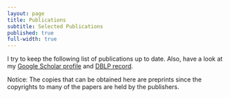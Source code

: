 ```yaml
---
layout: page
title: Publications
subtitle: Selected Publications
published: true
full-width: true
---
```


<link rel="stylesheet" href="https://fabiomercorio.github.io/css/bib-publication-list.css" type="text/css" />
<noscript>
      <!-- bibtex source hidden by default, show it if JS disabled -->
      <style>
      #bibtex { display: block;}
      </style>
</noscript>

I try to keep the following list of publications up to date. Also, have a look at my [Google Scholar profile](https://scholar.google.com/citations?user=BpjjTu0AAAAJ&hl=it&oi=ao) and [DBLP record](https://dblp.uni-trier.de/pers/hd/m/Mercorio:Fabio.html).

Notice: The copies that can be obtained here are preprints since the copyrights to many of the papers are held by the publishers.

<table id="pubTable" class="display">
</table>
<pre id="bibtex" style="display:none;">






@article{merlin,
title = {Model-contrastive explanations through symbolic reasoning},
journal = {Decision Support Systems},
pages = {114040},
year = {2023},
issn = {0167-9236},
doi = {https://doi.org/10.1016/j.dss.2023.114040},
url = {https://www.sciencedirect.com/science/article/pii/S016792362300115X},
author = {Lorenzo Malandri and Fabio Mercorio and Mario Mezzanzanica and Andrea Seveso},
keywords = {eXplainable AI, Contrastive explanation methods for XAI, Post-hoc explainability, XAI Interpretability}
}

@article{XAIsurvey,
author = {Erik Cambria and Lorenzo Malandri and Fabio Mercorio and Mario Mezzanzanica and Navid Nobani},
title = {A survey on XAI and natural language explanations},
journal = {Information Processing & Management},
volume = {60},
number = {1},
pages = {103111},
year = {2023},
issn = {0306-4573},
doi = {https://doi.org/10.1016/j.ipm.2022.103111},
url = {https://www.sciencedirect.com/science/article/pii/S0306457322002126},
}

@inproceedings{DBLP:conf/bias/AlimondaCCMM23,
  author       = {Nicola Alimonda and
                  Alessandro Castelnovo and
                  Riccardo Crupi and
                  Fabio Mercorio and
                  Mario Mezzanzanica},
  editor       = {Ludovico Boratto and
                  Stefano Faralli and
                  Mirko Marras and
                  Giovanni Stilo},
  title        = {Preserving Utility in Fair Top-k Ranking with Intersectional Bias},
  booktitle    = {Advances in Bias and Fairness in Information Retrieval - 4th International
                  Workshop, {BIAS} 2023, Dublin, Ireland, April 2, 2023, Revised Selected
                  Papers},
  series       = {Communications in Computer and Information Science},
  volume       = {1840},
  pages        = {59--73},
  publisher    = {Springer},
  year         = {2023},
  url          = {https://doi.org/10.1007/978-3-031-37249-0\_5},
  doi          = {10.1007/978-3-031-37249-0\_5},
  timestamp    = {Tue, 18 Jul 2023 17:49:11 +0200},
  biburl       = {https://dblp.org/rec/conf/bias/AlimondaCCMM23.bib},
  bibsource    = {dblp computer science bibliography, https://dblp.org}
}
@ARTICLE{Guo202211,
author = {Guo, Yuchen and Langer, Christina and Mercorio, Fabio and Trentini, Francesco},
title = {Skills Mismatch, Automation, and Training: Evidence from 17 European Countries Using Survey Data and Online Job Ads},
year = {2022},
journal = {CESifo Forum},
volume = {23},
number = {5},
pages = {11 – 15},
url = {https://www.scopus.com/inward/record.uri?eid=2-s2.0-85141179931&partnerID=40&md5=35bc2b2cd2e622ad47533b7fa0adc699,
type = {Article}
}


@Inbook{Mezzanzanica2020,
author="Mezzanzanica, Mario
and Mercorio, Fabio",
editor="Zomaya, Albert
and Taheri, Javid
and Sakr, Sherif",
title="Big Data as Fuel of Skill Intelligence",
bookTitle="Encyclopedia of Big Data Technologies",
year="2020",
publisher="Springer International Publishing",
address="Cham",
pages="1--14",
isbn="978-3-319-63962-8",
doi="10.1007/978-3-319-63962-8_276-2",
url="https://doi.org/10.1007/978-3-319-63962-8_276-2"
}


@inproceedings{ijcai2022-858,
title     = {The Good, the Bad, and the Explainer: A Tool for Contrastive Explanations of Text Classifiers},
author    = {Malandri, Lorenzo and Mercorio, Fabio and Mezzanzanica, Mario and Nobani, Navid and Seveso, Andrea},
booktitle = {Proceedings of the Thirty-First International Joint Conference on
Artificial Intelligence, {IJCAI-22}},
publisher = {International Joint Conferences on Artificial Intelligence Organization},
editor    = {Lud De Raedt},
pages     = {5936--5939},
year      = {2022},
month     = {7},
note      = {Demo Track}
doi       = {10.24963/ijcai.2022/858},
url       = {https://doi.org/10.24963/ijcai.2022/858},
}


@article{convxai,
title={ConvXAI: a System for Multimodal Interaction with Any Black-box Explainer},
author={Malandri, Lorenzo and Mercorio, Fabio and Mezzanzanica, Mario and Nobani, Navid},
journal={Cognitive Computation},
pages={1--32},
year={2022},
publisher={Springer}
}
@article{FFtree2022,
title = {FFTree: A flexible tree to handle multiple fairness criteria},
journal = {Information Processing & Management},
volume = {59},
number = {6},
pages = {103099},
year = {2022},
issn = {0306-4573},
doi = {https://doi.org/10.1016/j.ipm.2022.103099},
url = {https://www.sciencedirect.com/science/article/pii/S030645732200200X},
author = {Alessandro Castelnovo and Andrea Cosentini and Lorenzo Malandri and Fabio Mercorio and Mario Mezzanzanica},
keywords = {Machine learning, Explainable AI, Fairness, Discrimination-aware decision tree}
}


@inproceedings{NAACL-22,
title = {Contrastive Explanations of Text Classifiers as a Service},
author = {Lorenzo Malandri and Fabio Mercorio and Mario Mezzanzanica and Andrea Seveso},
booktitle = {Proceedings of the 2022 Conference of the North American Chapter of the Association for Computational Linguistics: Human Language Technologies: System Demonstrations},
year = {2022},
publisher = {Association for Computational Linguistics},
url = {https://aclanthology.org/2022.naacl-demo.6},
pages = {46--53}
}


@article{DBLP:journals/cii/GiabelliMMM22,
author    = {Anna Giabelli and
Lorenzo Malandri and
Fabio Mercorio and
Mario Mezzanzanica},
title     = { {WETA:} Automatic taxonomy alignment via word embeddings},
journal   = {Comput. Ind.},
volume    = {138},
pages     = {103626},
year      = {2022},
url       = {https://doi.org/10.1016/j.compind.2022.103626},
doi       = {10.1016/j.compind.2022.103626},
timestamp = {Mon, 04 Jul 2022 17:06:09 +0200},
biburl    = {https://dblp.org/rec/journals/cii/GiabelliMMM22.bib},
bibsource = {dblp computer science bibliography, https://dblp.org}
}


@article{CogComp,
author = {Anna Giabelli and Lorenzo Malandri and Fabio Mercorio and Mario Mezzanzanica and Navid Nobani},
title = {Embeddings Evaluation using a Novel Measure of Semantic Similarity},
journal = {Cognitive Computation},
url = {https://link.springer.com/article/10.1007/s12559-021-09987-7},
year = {2022}
}


@article{GOZZI2022108053,
title = {XAI for myo-controlled prosthesis: Explaining EMG data for hand gesture classification},
journal = {Knowledge-Based Systems},
pages = {108053},
year = {2022},
issn = {0950-7051},
doi = {https://doi.org/10.1016/j.knosys.2021.108053},
url = {https://www.sciencedirect.com/science/article/pii/S0950705121011394},
author = {Noemi Gozzi and Lorenzo Malandri and Fabio Mercorio and Alessandra Pedrocchi},
keywords = {EMG signal decoding, eXplainable AI, Myo-controlled prosthesis}
}


@article{ContrXT2022,
title = {ContrXT: Generating contrastive explanations from any text classifier},
journal = {Information Fusion},
volume = {81},
pages = {103-115},
year = {2022},
issn = {1566-2535},
doi = {https://doi.org/10.1016/j.inffus.2021.11.016},
url = {https://www.sciencedirect.com/science/article/pii/S1566253521002426},
author = {Lorenzo Malandri and Fabio Mercorio and Mario Mezzanzanica and Navid Nobani and Andrea Seveso},
keywords = {Post-hoc explainability, Contrastive explanation methods for XAI, XAI interpretability of text classifiers}
}


@InProceedings{10.1007/978-3-030-86523-8_37,
author="Malandri, Lorenzo
and Mercorio, Fabio
and Mezzanzanica, Mario
and Nobani, Navid",
editor="Oliver, Nuria
and P{'e}rez-Cruz, Fernando
and Kramer, Stefan
and Read, Jesse
and Lozano, Jose A.",
title="TaxoRef: Embeddings Evaluation for AI-driven Taxonomy Refinement",
booktitle="Machine Learning and Knowledge Discovery in Databases. Research Track",
year="2021",
publisher="Springer International Publishing",
address="Cham",
pages="612--627",
abstract="Taxonomies provide a structured representation of semantic relations between lexical terms. In the case of standard official taxonomies, the refinement task consists of maintaining them updated over time, while preserving their original structure. To date, most of the approaches for automated taxonomy refinement rely on word vector models. However, none of them considers to what extent those models encode the taxonomic similarity between words. Motivated by this, we propose and implement TaxoRef, a methodology that (i) synthesises the semantic similarity between taxonomic elements through a new metric, namely HSS, (ii) evaluates to what extent the embeddings generated from a text corpus preserve those similarity relations and (iii) uses the best embedding resulted from this evaluation to perform taxonomy refinement. TaxoRef is a part of the research activity of a 4-year EU project that collects and classifies millions of Online Job Ads for the 27+1 EU countries. It has been tested over 2M ICT job ads classified over ESCO, the European standard occupation and skill taxonomy.",
isbn="978-3-030-86523-8"
}


@InProceedings{10.1007/978-3-030-93736-2_46,
author="Alessandro Castelnovo and Lorenzo Malandri and Fabio Mercorio Mario and Mezzanzanica, Mario and Andrea Cosentini",
title="Towards Fairness Through Time",
booktitle="Machine Learning and Principles and Practice of Knowledge Discovery in Databases",
year="2021",
publisher="Springer International Publishing",
address="Cham",
isbn="978-3-030-93736-2"
}


@InProceedings{AAAI-XAI,
author = {Lorenzo Malandri and Fabio Mercorio and Mario Mezzanzanica and Andrea Seveso},
title="A Symbolic Approach to Generating Contrastive Explanations for Black Box Classifiers",
booktitle="The Explainable Agency in Artificial Intelligence Workshop (AAAI-XAI)",
year="2021"
}
@article{ASOC,
author = {Anna Giabelli and Lorenzo Malandri and Fabio Mercorio and Mario Mezzanzanica and Andrea Seveso},
title = {Skills2Job: A Recommender System that Encodes Job Offer Embeddings on Graph Databases},
year = {2021},
publisher = {Springer},
issn = {1568-4946},
journal = {Applied Soft Computing},
doi = {https://doi.org/10.1016/j.asoc.2020.107049},
url = {https://doi.org/10.1016/j.asoc.2020.107049}
}


@inproceedings{DBLP:conf/ijcai/GiabelliMMMS21,
author    = {Anna Giabelli and
Lorenzo Malandri and
Fabio Mercorio and
Mario Mezzanzanica and
Andrea Seveso},
editor    = {Zhi{-}Hua Zhou},
title     = {Skills2Graph: Processing million Job Ads to face the Job Skill Mismatch
Problem},
booktitle = {Proceedings of the Thirtieth International Joint Conference on Artificial
Intelligence, {IJCAI} 2021, Virtual Event / Montreal, Canada, 19-27
August 2021},
pages     = {4984--4987},
publisher = {ijcai.org},
year      = {2021},
url       = {https://doi.org/10.24963/ijcai.2021/708},
doi       = {10.24963/ijcai.2021/708},
timestamp = {Wed, 25 Aug 2021 17:11:16 +0200},
biburl    = {https://dblp.org/rec/conf/ijcai/GiabelliMMMS21.bib},
bibsource = {dblp computer science bibliography, https://dblp.org}
}


@inproceedings{DBLP:conf/aaai/GiabelliMMMS21,
author    = {Anna Giabelli and
Lorenzo Malandri and
Fabio Mercorio and
Mario Mezzanzanica and
Andrea Seveso},
title     = { {NEO}: {A} System for Identifying New Emerging Occupation from Job
Ads},
booktitle = {Thirty-Fifth {AAAI} Conference on Artificial Intelligence, {AAAI}
2021, Thirty-Third Conference on Innovative Applications of Artificial
Intelligence, {IAAI} 2021, The Eleventh Symposium on Educational Advances
in Artificial Intelligence, {EAAI} 2021, Virtual Event, February 2-9,
2021},
pages     = {16035--16037},
publisher = {AAAI Press},
year      = {2021},
url       = {https://ojs.aaai.org/index.php/AAAI/article/view/18004},
timestamp = {Mon, 07 Jun 2021 11:46:04 +0200},
biburl    = {https://dblp.org/rec/conf/aaai/GiabelliMMMS21.bib},
bibsource = {dblp computer science bibliography, https://dblp.org}
}


@InProceedings{ISWC2020,
author="Anna Giabelli and  Lorenzo Malandri and Fabio Mercorio and Mario Mezzanzanica and Andrea Seveso",
title="NEO: A Tool for Taxonomy Enrichment with New Emerging Occupations",
booktitle="The 19th International Conference of Semantic Web -- ISWC 2020",
year="2020",
publisher="Springer International Publishing",
pages="568--584",
doi = "https://doi.org/10.1007/978-3-030-62466-8_35",
url = "https://doi.org/10.1007/978-3-030-62466-8_35",
isbn="978-3-030-62466-8"
}


@inproceedings{DBLP:conf/cdmake/MercorioMS20,
author    = {Fabio Mercorio and
Mario Mezzanzanica and
Andrea Seveso},
editor    = {Andreas Holzinger and
Peter Kieseberg and
A Min Tjoa and
Edgar R. Weippl},
title     = {eXDiL: {A} Tool for Classifying and eXplaining Hospital Discharge
Letters},
booktitle = {Machine Learning and Knowledge Extraction - 4th {IFIP} {TC} 5, {TC}
12, {WG} 8.4, {WG} 8.9, {WG} 12.9 International Cross-Domain Conference,
{CD-MAKE} 2020, Dublin, Ireland, August 25-28, 2020, Proceedings},
series    = {Lecture Notes in Computer Science},
volume    = {12279},
pages     = {159--172},
publisher = {Springer},
year      = {2020},
url       = {https://doi.org/10.1007/978-3-030-57321-8\_9},
doi       = {10.1007/978-3-030-57321-8_9},
timestamp = {Wed, 26 Aug 2020 11:05:42 +0200},
biburl    = {https://dblp.org/rec/conf/cdmake/MercorioMS20.bib},
bibsource = {dblp computer science bibliography, https://dblp.org}
}


@inproceedings{SENTIRE2020,
author={Lorenzo Malandri and Fabio Mercorio and  Mario Mezzanzanica and Navid Nobani},
title={MEET: A Method for Embeddings Evaluation for Taxonomic Data },
booktitle={SENTIRE-Sentiment Elicitation from Natural Text for Information Retrieval and Extraction, ICDM workshop (to appear)},
year={2020}
}


@article{MALANDRI2021103341,
title = "MEET-LM: A method for embeddings evaluation for taxonomic data in the labour market",
journal = "Computers in Industry",
volume = "124",
pages = "103341",
year = "2021",
issn = "0166-3615",
doi = "https://doi.org/10.1016/j.compind.2020.103341",
url = "http://www.sciencedirect.com/science/article/pii/S0166361520305753",
author = "Lorenzo Malandri and Fabio Mercorio and Mario Mezzanzanica and Navid Nobani",
keywords = "Embeddings evaluation, Taxonomies, Semantic hierarchies, Labour market, ICT"
}


@Article{Giabelli2020,
author={Anna Giabelli and Lorenzo Malandri and Fabio Mercorio and  Mario Mezzanzanica},
title={GraphLMI: A data driven system for exploring labor market information through graph databases},
journal={Multimedia Tools and Applications},
year={2020},
month={Jun},
day={29},
abstract={Labor Market Intelligence (LMI) is an emerging field of study that has been gaining interest as it allows employing Artificial Intelligence (AI) algorithms on labor market information. The goal of LMI is to support decision and policy making activities (e.g., real-time monitoring of Online Job Vacancies (OJV) across countries, forecast skill requested within vacancies, compare similar labor markets across borders, etc.). The European project in which this work is framed can be placed in this field, as it aims at collecting and classifying millions of OJVs from 28 EU Countries, handling 32 languages, and also extracting the requested skills. The result is a huge amount of information useful for understanding labor market dynamics and trends. The goal of this work is to realize a system - namely GraphLMI - that organizes such Labor Market information as a graph, enabling the representation of occupation/skill relevance and similarity over the European Labor Market; another goal is to enrich the European standard taxonomy of occupations and skills (ESCO) to better fit the labor market expectations. We formalize and design the GraphLMI data model, then we implement it as a graph-database, generated by processing 5.3+ million OJVs composed by free text and collected between 2018 and 2019 for France, Germany, and the United Kingdom. Finally, we show how the resulting knowledge can be queried through a declarative query language to understand, compare and evaluate country-based labor market dynamics for supporting policy and decision making activities at European level.},
issn={1573-7721},
doi={10.1007/s11042-020-09115-x},
url={https://doi.org/10.1007/s11042-020-09115-x}
}


@article{COLOMBO201927,
title = "AI meets labor market: Exploring the link between automation and skills",
journal = "Information Economics and Policy",
volume = "47",
pages = "27 - 37",
year = "2019",
note = "The Economics of Artificial Intelligence and Machine Learning",
issn = "0167-6245",
doi = "https://doi.org/10.1016/j.infoecopol.2019.05.003",
url = "http://www.sciencedirect.com/science/article/pii/S0167624518301318",
author = "Emilio Colombo and Fabio Mercorio and Mario Mezzanzanica",
keywords = "Machinelearning, Web vacancies, Skill analysis, Automation",
abstract = "This paper develops a set of innovative tools for labor market intelligence by applying machine learning techniques to web vacancies on the Italian labor market. Our approach allows to calculate, for each occupation, the different types of skills required by the market alongside a set of relevant variables such as region, sector, education and level of experience. We construct a taxonomy for skills and map it into the recently developed ESCO classification system. We subsequently develop measures of the relevance of soft and hard skills and we analyze their detailed composition. We apply the dataset constructed to the debate on computerization of work. We show that soft and digital skills are related to the probability of automation of a given occupation and we shed some light on the complementarity/substitutability of hard and soft skills."
}


@article{8903467,
author={Fabio Mercorio and Mario Mezzanzanica and Vincenzo and Moscato Giancarlo Sperlì and Antonio Picariello},
journal={IEEE Transactions on Emerging Topics in Computing},
title={DICO: A Graph-DB Framework for Community Detection on Big Scholarly Data},
year={2019},
volume={},
number={},
pages={1-1},
keywords={Semantics;Metadata;Detection algorithms;Social networking (online);Data mining;Data analysis;Big Scholarly Data;Knowledge graphs;Semantic network mining;Community Mining},
doi={10.1109/TETC.2019.2952765},
ISSN={2376-4562},
month={}
}


@inproceedings{DBLP:conf/pkdd/MercorioMMPS19,
author    = {Fabio Mercorio and
Mario Mezzanzanica and
Vincenzo Moscato and
Antonio Picariello and
Giancarlo Sperli'},
title     = {A Tool for Researchers: Querying Big Scholarly Data Through Graph
Databases},
booktitle = {Machine Learning and Knowledge Discovery in Databases - European Conference,
{ECML} {PKDD} 2019},
year      = {2019},
crossref  = {DBLP:conf/pkdd/2019-3},
url       = {https://doi.org/10.1007/978-3-030-46133-1\_46},
doi       = {10.1007/978-3-030-46133-1_46},
timestamp = {Mon, 04 May 2020 14:19:13 +0200},
biburl    = {https://dblp.org/rec/conf/pkdd/MercorioMMPS19.bib},
bibsource = {dblp computer science bibliography, https://dblp.org}
}


@INPROCEEDINGS{SAC2019,
author = {Cesarini, Mirko and Mercorio, Fabio and Mezzanzanica, Mario and Moscato, Vincenzo and Picariello, Antonio},
title = {A Tool for Exploring Networks of Computer Scientists as a Graph},
booktitle = {ACM-SAC 2019 - The 34th ACM/SIGAPP Symposium On Applied Computing},
doi       = {10.1145/3297280.3297501},
isbn      = {978-1-4503-5933-7},
pages     = {2240--2242},
year = {2019}
}
@INPROCEEDINGS{HICSS19,

title={Towards Labour Market Intelligence through Topic Modelling},

author={Francesco Colace and Massimo De Santo and Marco Lombardi and Fabio Mercorio and Mario Mezzanzanica and Francesco Pascale},

booktitle={Proceedings of the 52nd Hawaii International Conference on System Sciences (HICSS)},

url = {http://hdl.handle.net/10125/59962},
pdf = {https://scholarspace.manoa.hawaii.edu/bitstream/10125/59962/0522.pdf},
pages = {5256--5265},
isbn = {978-0-9981331-2-6},
year = {2019}

}


@Article{Boselli2018,
author="Boselli, Roberto and Cesarini, Mirko and Marrara, Stefania and Mercorio, Fabio and Mezzanzanica, Mario and Pasi, Gabriella and Viviani, Marco",
title="WoLMIS: a labor market intelligence system for classifying web job vacancies",
journal="Journal of Intelligent Information Systems",
year="2018",
month="Dec",
day="01",
volume="51",
number="3",
pages="477--502",
abstract="In the last decades, an increasing number of employers and job seekers have been relying on Web resources to get in touch and to find a job. If appropriately retrieved and analyzed, the huge number of job vacancies available today on on-line job portals can provide detailed and valuable information about the Web Labor Market dynamics and trends. In particular, this information can be useful to all actors, public and private, who play a role in the European Labor Market. This paper presents WoLMIS, a system aimed at collecting and automatically classifying multilingual Web job vacancies with respect to a standard taxonomy of occupations. The proposed system has been developed for the Cedefop European agency, which supports the development of European Vocational Education and Training (VET) policies and contributes to their implementation. In particular, WoLMIS allows analysts and Labor Market specialists to make sense of Labor Market dynamics and trends of several countries in Europe, by overcoming linguistic boundaries across national borders. A detailed experimental evaluation analysis is also provided for a set of about 2 million job vacancies, collected from a set of UK and Irish Web job sites from June to September 2015.",
issn="1573-7675",
doi="10.1007/s10844-017-0488-x",
url="https://doi.org/10.1007/s10844-017-0488-x"
}


@incollection{Mezzanzanica2018,
url = { https://doi.org/10.1007/978-3-319-63962-8_276-1 },
doi = { 10.1007/978-3-319-63962-8_276-1 },
isbn = { 978-3-319-63962-8 },
pages = { 1--11 },
editor    = {Sherif Sakr and Albert Y. Zomaya},
publisher = { Springer International Publishing },
year = {2019},
booktitle = { Encyclopedia of Big Data Technologies },
title = { Big Data Enables Labor Market Intelligence },
author = { Mario Mezzanzanica and Fabio Mercorio },
}


@inproceedings{mercorio2018graphdblp_sebd,
title={GraphDBLP Released: Querying the Computer
Scientists Network as a Graph},
author={Mirko Cesarini and Fabio Mercorio and Mario Mezzanzanica and Vincenzo Moscato and Antonio Picariello},
booktitle={SEBD 2018 the 26th Italian Symposium on Advanced Database Systems},
year="2018",
url = {http://sisinflab.poliba.it/sebd/2018/papers/June-27-Wednesday/2-Graph-Database/SEBD_2018_paper_27.pdf}
}


@article{Mercorio2018,
title = "Classifying online Job Advertisements through Machine Learning",
journal = "Future Generation Computer Systems",
year = "2018",
issn = "0167-739X",
volume = "86",
pages = "319 - 328",
doi = "https://doi.org/10.1016/j.future.2018.03.035",
url = "http://www.sciencedirect.com/science/article/pii/S0167739X17321830",
author = "Roberto Boselli and Mirko Cesarini and Fabio Mercorio and Mario Mezzanzanica",
keywords = "Machine learning, Text classification, Big data, NLP"
}


@ARTICLE{Lovaglio201878,
author={Lovaglio, P.G. and Cesarini, M. and Mercorio, F. and Mezzanzanica, M.},
title={Skills in demand for ICT and statistical occupations: Evidence from web-based job vacancies},
journal={Statistical Analysis and Data Mining},
year={2018},
volume={11},
number={2},
pages={78-91},
doi={10.1002/sam.11372},
note={cited By 0},
url={https://www.scopus.com/inward/record.uri?eid=2-s2.0-85044417335&doi=10.1002%2fsam.11372&partnerID=40&md5=1252eca21bc5fda7a6183e759a7ca6be},
author_keywords={labour market data;  machine learning;  text mining;  Web data},
publisher={John Wiley and Sons Inc.},
issn={19321864},
document_type={Article},
source={Scopus},
}


@article{mezzanzanica2018graphdblp,
title={GraphDBLP: a system for analysing networks of computer scientists through graph databases},
author={Mario Mezzanzanica and Fabio Mercorio and Mirko Cesarini and Vincenzo Moscato and Antonio Picariello},
journal={Multimedia Tools and Applications},
year="2018",
month="Jul",
day="01",
volume="77",
number="14",
pages="18657--18688",
issn="1573-7721",
doi = {10.1007/s11042-017-5503-2},
url = {https://doi.org/10.1007/s11042-017-5503-2},
publisher={Springer}
}


@article{AMATO2018,
title = "Multimedia story creation on social networks",
journal = "Future Generation Computer Systems",
year = "2018",
issn = "0167-739X",
volume = "86",
pages = "412 - 420",
doi = "https://doi.org/10.1016/j.future.2018.04.006",
url = "http://www.sciencedirect.com/science/article/pii/S0167739X17322483",
author = "Flora Amato and Aniello Castiglione and Fabio Mercorio and Mario Mezzanzanica and Vincenzo Moscato and Antonio Picariello and Giancarlo Sperlì",
keywords = "Visual analytics, Multimedia summarization, Online social networks, Influence analysis"
}


@article{sperli2018social,
title={A Social Media Recommender System},
author={Sperlì, Giancarlo and Amato, Flora and Mercorio, Fabio and Mezzanzanica, Mario and Moscato, Vincenzo and Picariello, Antonio},
journal={International Journal of Multimedia Data Engineering and Management (IJMDEM)},
volume={9},
number={1},
pages={36--50},
year={2018},
publisher={IGI Global}
}


@inproceedings{DBLP:conf/pkdd/BoselliCMM17,
author    = {Roberto Boselli and
Mirko Cesarini and
Fabio Mercorio and
Mario Mezzanzanica},
title     = {Using Machine Learning for Labour Market Intelligence},
booktitle = {Machine Learning and Knowledge Discovery in Databases - European Conference,
{ECML} {PKDD} 2017, Skopje, Macedonia, September 18-22, 2017, Proceedings,
Part {III}},
pages     = {330--342},
year      = {2017},
crossref  = {DBLP:conf/pkdd/2017-3},
url       = {https://doi.org/10.1007/978-3-319-71273-4_27},
doi       = {10.1007/978-3-319-71273-4_27},
timestamp = {Tue, 02 Jan 2018 12:33:44 +0100},
biburl    = {http://dblp.org/rec/bib/conf/pkdd/BoselliCMM17},
series    = {Lecture Notes in Computer Science},
volume    = {10536},
publisher = {Springer},
year      = {2017},
isbn      = {978-3-319-71272-7},
bibsource = {dblp computer science bibliography, http://dblp.org}
}


@inproceedings{DBLP:conf/pkdd/BoselliCMM17a,
author    = {Roberto Boselli and
Mirko Cesarini and
Fabio Mercorio and
Mario Mezzanzanica},
title     = {An {AI} Planning System for Data Cleaning},
booktitle = {Machine Learning and Knowledge Discovery in Databases - European Conference,
{ECML} {PKDD} 2017, Skopje, Macedonia, September 18-22, 2017, Proceedings,
Part {III}},
pages     = {349--353},
year      = {2017},
crossref  = {DBLP:conf/pkdd/2017-3},
url       = {https://doi.org/10.1007/978-3-319-71273-4_29},
doi       = {10.1007/978-3-319-71273-4_29},
timestamp = {Tue, 02 Jan 2018 12:33:44 +0100},
biburl    = {http://dblp.org/rec/bib/conf/pkdd/BoselliCMM17a},
isbn      = {978-3-319-71272-7},
bibsource = {dblp computer science bibliography, http://dblp.org}
}


@INPROCEEDINGS{SymInfOpt2016,
title={PDDL+ Planning with Temporal Pattern Databases},
author={Wiktor Piotrowski and Maria Fox and Derek Long and Daniele Magazzeni and Fabio Mercorio},
booktitle={The AAAI-17 Workshop on Symbolic Inference and Optimization  (SymInfOpt-17)},
year={2017},
url = {https://sites.google.com/site/syminfopt17/}


}


@INPROCEEDINGS{WI2017,
title={A Language Modelling Approach for Discovering Novel Labour Market Occupations from the Web},
author={Stefania Marrara and
Gabriella Pasi and
Marco Viviani and
Mirko Cesarini and
Fabio Mercorio and
Mario Mezzanzanica and
Marco Pappagallo},
booktitle={2017 IEEE/WIC/ACM International Conference on Web Intelligence (WI 2017)},
pages     = {1026--1034},
year      = {2017},
crossref  = {DBLP:conf/webi/2017},
url       = {http://doi.acm.org/10.1145/3106426.3109035},
doi       = {10.1145/3106426.3109035},
timestamp = {Wed, 16 Aug 2017 09:49:33 +0200},
biburl    = {http://dblp.uni-trier.de/rec/bib/conf/webi/MarraraPVCMMP17},
isbn      = {978-1-4503-4951-2},

year={2017}
}


@INPROCEEDINGS{DATA2017,
author = {Roberto Boselli and Mirko Cesarini and Fabio Mercorio and Mario Mezzanzanica and Alessandro Vaccarino},
title = {A Pipeline for Multimedia Twitter Analysis through Graph Databases: Preliminary Results},
booktitle = {DATA 2017 -  the International Conference on Data Technologies and Applications },
doi={10.5220/0006490703430349},
year = {2017}
}


@INPROCEEDINGS{ijcai2016,
title={Heuristic Planning for {PDDL}+ Domains},
author={Wiktor Piotrowski and Maria Fox and Derek Long and Daniele Magazzeni and Fabio Mercorio},
booktitle={Proceedings of the 25th International Joint Conference on Artificial Intelligence (IJCAI-16)},
year={2016},
pages = {3213--3219},
isbn      = {978-1-57735-770-4},
url       = {http://www.ijcai.org/Proceedings/16/Papers/455.pdf},
publisher = {IJCAI/AAAI Press}
}


@INPROCEEDINGS{plansig2016,
title={ {PDDL}+ Planning with Temporal Pattern Databases},
author={Wiktor Piotrowski and Maria Fox and Derek Long and Daniele Magazzeni and Fabio Mercorio},
booktitle={The 34th Workshop of the UK PLANNING AND SCHEDULING Special Interest Group  (PlanSIG-16)},
year={2016},
url = {https://www.crisp-org.it/mercorio/papers/plansig2016.pdf}


}


@article{IJAIT2015,
author = {Giuseppe {Della Penna} and Benedetto Intrigila and Daniele Magazzeni and Fabio Mercorio},
title = {Synthesis of Cost-Optimal Strong Plans in Non-Deterministic Domains},
journal = {Journal on Artificial Intelligence Tools},
volume = {24},
number = {6},
doi = {10.1142/S0218213015500256},
keywords = {planning, PDDL, model-checking},
year = {2015}
}


@article{mezzanzanica2014model,
title={A model-based evaluation of Data quality activities in {KDD}},
author={Roberto Boselli and Mirko Cesarini and Fabio Mercorio and Mario Mezzanzanica},
journal={Information Processing & Management},
year={2015},
volume = {51},
number= {2},
pages = {144-166},
doi={10.1016/j.ipm.2014.07.007},
keywords = {Data quality, data cleansing, KDD, Labour Market Intelligence},
publisher={Elsevier}
}


@INPROCEEDINGS{SEBD2015,
author = {Amato, Flora and Boselli, Roberto and Cesarini, Mirko and Mercorio, Fabio and Mezzanzanica, Mario and Moscato, Vincenzo and Persia, Fabio and Picariello, Antonio},
title = {Classification of Web Job Advertisements: A Case Study},
booktitle = {SEBD 2015 - The 23rd Italian Symposium on Advanced Database Systems},
year = {2015},
pages = {144-151},
keywords = {KDD, Labour Market Intelligence, Machine Learning, Text Classification},
url= {https://www.crisp-org.it/mercorio/papers/SEBD2015.pdf}
}


@article{DBLP:journals/ijiq/BoselliCMM14,
author    = {Roberto Boselli and
Mirko Cesarini and
Fabio Mercorio and
Mario Mezzanzanica},
title     = {Longitudinal data consistency verification using formal methods},
journal   = {IJIQ},
volume    = {3},
number    = {3},
pages     = {185--206},
year      = {2014},
doi       = {10.1504/IJIQ.2014.064054},
timestamp = {Fri, 15 Aug 2014 13:35:06 +0200},
biburl    = {http://dblp.uni-trier.de/rec/bib/journals/ijiq/BoselliCMM14},
keywords = {planning, Labour Market Intelligence, model-checking, data cleansing, Data quality},
bibsource = {dblp computer science bibliography, http://dblp.org}
}


@incollection{data2014_special,
year={2015},
isbn={978-3-319-25935-2},
booktitle={Data Management Technologies and Applications},
volume={178},
series={Communications in Computer and Information Science},
editor={Helfert, Markus and Holzinger, Andreas and Belo, Orlando and Francalanci, Chiara},
doi={10.1007/978-3-319-25936-9_5},
title={Accurate Data Cleansing through Model Checking and Machine Learning Techniques},
url={http://dx.doi.org/10.1007/978-3-319-25936-9_5},
publisher={Springer International Publishing},
keywords={data cleansing, Machine Learning, Labour Market Intelligence},
author={Roberto Boselli and Mirko Cesarini and Fabio Mercorio and Mario Mezzanzanica},
pages={62-80},
language={English}
}


@article{Mezzanzanica:2015:MAD:2742302.2641575,
author = {Mario Mezzanzanica and Mirko Cesarini and Fabio Mercorio and Roberto Boselli},
title = {A Model-Based Approach for Developing Data Cleansing Solutions},
journal = {The {ACM} Journal of Data and Information Quality},
issue_date = {February 2015},
volume = {5},
number = {4},
month = mar,
year = {2015},
issn = {1936-1955},
pages = {1--28},
articleno = {13},
numpages = {28},
url = {http://doi.acm.org/10.1145/2641575},
doi = {10.1145/2641575},
acmid = {2641575},
publisher = {ACM},
address = {New York, NY, USA},
keywords = {Data quality, planning, model-checking, data cleansing}
}


@INPROCEEDINGS{7050852,
author={Amato, Flora and Boselli, Roberto and Cesarini, Mirko and Mercorio, Fabio and Mezzanzanica, Mario and Moscato, Vincenzo and Persia, Fabio and Picariello, Antonio},
booktitle={Semantic Computing (ICSC), 2015 IEEE International Conference on},
title={Challenge: Processing web texts for classifying job offers},
year={2015},
month={Feb},
pages={460-463},
keywords = {KDD, Labour Market Intelligence, Machine Learning, Text Classification},
doi={10.1109/ICOSC.2015.7050852}
}


@INPROCEEDINGS{mochap2015,
author = { {Della Penna},Giuseppe and Benedetto Intrigila and Daniele Magazzeni and Fabio Mercorio},
title = { {UPM}urphi Released: {PDDL}+ Planning for Hybrid Systems},
booktitle = {Proceedings of the 2nd Workshop on Model Checking and Automated Planning (MOCHAP-2015)},
year = {2015},
pages = {35--39},
keywords = {planning, PDDL, model-checking},
url= {http://www.cs.bgu.ac.il/~icaps15/workshops/mochap-proceedings.pdf}
}


@INPROCEEDINGS{komis2015,
author = {Roberto Boselli and Mirko Cesarini and Fabio Mercorio and Mario Mezzanzanica },
title = {Applying the AHP to Smart Mobility Services: A Case Study},
booktitle = { {DATA} 2015 - Proceedings of 4th International Conference on Data
Management Technologies and Applications, Colmar, Alsace, France,
20-22 July, 2015.},
pages     = {354--361},
year      = {2015},
doi       = {10.5220/0005580003540361},
keywords = {AHP, multi-criteria-decision-making, smart-city},
url= {https://www.crisp-org.it/mercorio/papers/KOMIS2015.pdf}
}


@INPROCEEDINGS{SEBD2014,
author = {Roberto Boselli and Mirko Cesarini and Fabio Mercorio and Mario Mezzanzanica },
title = {Data quality on KDD: a Real-life Scenario},
booktitle = {SEBD 2014 -  The 22nd Italian Symposium on Advanced Database Systems},
year = {2014},
pages = {378-385},
url= {https://www.crisp-org.it/mercorio/papers/SEBD2014.pdf},
keywords = {Data quality, KDD, data cleansing}


}

@INPROCEEDINGS{DATA2014,
author = {Mario Mezzanzanica and Roberto Boselli and Mirko Cesarini and Fabio Mercorio},
title = {Improving Data Cleansing Accuracy: A model-based Approach},
booktitle = {DATA 2014 -  the International Conference on Data Technologies and Applications
(best paper awarded)},
year = {2014},
url= {https://www.crisp-org.it/mercorio/papers/DATA2014.pdf},
keywords = {KDD, data cleansing},
publisher = {SciTePress}
}


@INPROCEEDINGS{ICAPS2014,
author = {Roberto Boselli  and Mirko Cesarini and Fabio Mercorio and Mario Mezzanzanica},
title = {Planning meets Data Cleansing},
booktitle = {The 24th International Conference on Automated Planning and Scheduling (ICAPS)},
url= {http://www.aaai.org/ocs/index.php/ICAPS/ICAPS14/paper/view/7898},
pages = {439--443},
keywords = {Data quality, planning, KDD, data cleansing, Labour Market Intelligence},
year = {2014}
}
@ARTICLE{AI2014,
author = {Roberto Boselli  and Mirko Cesarini and Fabio Mercorio and Mario Mezzanzanica},
title = {Towards data cleansing via planning},
journal = {Intelligenza Artificiale},
volume = {8},
number = {1},
year = {2014},
pages = {57-69},
doi = {10.3233/IA-140061},
keywords = {Data quality, planning, KDD, data cleansing, Labour Market Intelligence},
publisher = {IOS Press}
}


@INPROCEEDINGS{IPS2013A,
author = {Roberto Boselli  and Mirko Cesarini and Fabio Mercorio and Mario Mezzanzanica},
title = {Can Planning meet Data Cleansing?},
booktitle = {5th Italian Workshop on Planning and Scheduling at AIxIA 2013},
pages = {63-66},
url= {https://www.crisp-org.it/fabiomercorio/papers/IPS_crisp.pdf},
keywords = {Data quality, planning, KDD, data cleansing, Labour Market Intelligence},
year = {2013}
}


@incollection{SOTA2014,
author = {Roberto Boselli  and Mirko Cesarini and Fabio Mercorio and Mario Mezzanzanica},
title = {A Policy-Based Cleansing and Integration Framework for Labour and Healthcare Data},
booktitle = {Knowledge Discovery and Data Mining, LNCS 8401},
pages = {141-168},
doi = {10.1007/978-3-662-43968-5_8},
publisher = {Springer},
keywords = {Data quality, KDD, healthcare, Labour Market Intelligence},
year = {2014}
}


@INPROCEEDINGS{IPS2013B,
author = {Daniele Magazzeni and Fabio Mercorio and Balbir Barn and Tony Clark and Franco Raimondi
and Vinay Kulkarni},
title = {Business Model Design as a Temporal Planning Problem: Preliminary Results},
booktitle = {5th Italian Workshop on Planning and Scheduling at AIxIA 2013},
pages = {85-92},
url= {https://www.crisp-org.it/fabiomercorio/papers/IPS_uk.pdf},
keywords = {PDDL, planning, scheduling, BPM},
year = {2013}
}


@ARTICLE{AICom2012,
author = {Fabio Mercorio},
title = {Model Checking for Universal Planning in Deterministic and Non-Deterministic Domains},
journal = {AI Communications},
volume = {26},
number = {2},
year = {2013},
pages = {257-259},
doi = {10.3233/AIC-130556},
keywords = {PDDL, planning, model-checking},
publisher = {IOS Press}
}


@inproceedings{ICIQ2012,
author    = {Mario Mezzanzanica and
Roberto Boselli and
Mirko Cesarini and
Fabio Mercorio},
title     = {Towards the use of Model Checking for performing Data Consistency Evaluation and Cleansing},
year      = {2012},
keywords = {Data quality},
booktitle     = {The 17th International Conference on Information Quality (ICIQ 2012) (to appear)}
}


@INPROCEEDINGS{DATA2012,
author = {Mario Mezzanzanica and Roberto Boselli and Mirko Cesarini and Fabio Mercorio},
title = {Data quality Sensitivity Analysis on Aggregate Indicators },
booktitle = {DATA 2012 -  the International Conference on Data Technologies and Applications},
year = {2012},
editor = {Markus Helfert and Chiara Francalanci and Joaquim Filipe},
pages = {97-108},
publisher = {SciTePress},
bibsource = {DBLP, http://dblp.uni-trier.de},
doi = {10.5220/0004040300970108},
url= {https://www.crisp-org.it/mercorio/papers/DATA2012.pdf},
keywords = {Data quality, data analysis},
isbn = {978-989-8565-18-1}
}


@inproceedings{IDA2011,
author    = {Mario Mezzanzanica and
Roberto Boselli and
Mirko Cesarini and
Fabio Mercorio},
title     = {Data quality through Model Checking Techniques},
booktitle = {Intelligent Data Analysis (IDA), Lecture Notes in Computer Science vol. 7014},
year      = {2011},
pages     = {270-281},
isbn      = {978-3-642-24799-6},
publisher = {Springer},
editor    = {Jo{~a}o Gama and
Elizabeth Bradley and
Jaakko Hollm{'e}n},
doi        = {10.1007/978-3-642-24800-9_26},
keywords = {Data quality, data analysis, model-checking, planning},
bibsource = {DBLP, http://dblp.uni-trier.de}
}


@article {AppInt2011,
author = {Giuseppe {Della Penna} and Daniele Magazzeni and Fabio Mercorio},
affiliation = {Department of Computer Science, University of L'Aquila, L'Aquila, Italy},
title = {A universal planning system for hybrid domains},
journal = {Applied Intelligence},
publisher = {Springer Netherlands},
issn = {0924-669X},
pages = {932-959},
volume = {36},
number = {4},
doi = {10.1007/s10489-011-0306-z},
keywords = {PDDL, model-checking, planning},
year = {2012}
}


@inproceedings{AIxIA2010,
author = {Fabio Mercorio},
title = {Planning for Continuous Domains},
booktitle = {The {AI*IA} Doctoral Consortium, Brescia (Italy) December 1-3},
year = {2010},
url= {http://aixia10.ing.unibs.it/index.php?option=com_content&view=article&id=16&Itemid=17},
keywords = {PDDL, model-checking, planning}
}


@ARTICLE{IJAIA2010,
author = {Giuseppe {Della Penna} and Benedetto Intrigila and Daniele Magazzeni and Fabio Mercorio},
title = {Resource-Optimal Planning For An Autonomous Planetary Vehicle},
journal = {International Journal of Artificial Intelligence & Applications (IJAIA)},
year = {2010},
volume = {1},
pages = {15--29},
number = {3},
keywords = {PDDL, model-checking, planning},
url= {http://airccse.org/journal/ijaia/papers/0710ijaia2.pdf},
}


@inproceedings{ICAPS2010,
author={Giuseppe {Della Penna}, and Benedetto Intrigila and Daniele Magazzeni and Fabio Mercorio},
title = {A {PDDL+} Benchmark Problem: The Batch Chemical Plant},
booktitle = {Proceedings of the The 20th International Conference on Automated Planning and Scheduling (ICAPS 2010)},
year = {2010},
address = {Toronto, Canada},
pages = {222-225},
publisher = {AAAI Press},
keywords = {PDDL, model-checking, planning, real-life application},
url= {http://www.aaai.org/ocs/index.php/ICAPS/ICAPS10/paper/view/1418/1564}
}


@inproceedings{ICAS2010,
author = {Giuseppe {Della Penna}  and Benedetto Intrigila and Daniele Magazzeni and Fabio Mercorio},
title = {Planning for Autonomous Planetary Vehicles},
booktitle = {Proceedings of the The Sixth International Conference on Autonomic and Autonomous Systems},
year = {2010},
publisher = {IEEE},
address = {Cancun, Mexico},
pages = {131--136},
keywords = {PDDL, model-checking, planning, application domain},
doi = {10.1109/ICAS.2010.26}
}


@inproceedings{ICAPS09,
author = {Giuseppe {Della Penna} and Benedetto Intrigila and Daniele Magazzeni and Fabio Mercorio},
title = { {UPMurphi}: a Tool for Universal Planning on {PDDL+} Problems},
booktitle = {Proceedings of the 19th International Conference on Automated Planning and Scheduling (ICAPS 2009)},
publisher = {AAAI Press},
address = {Thessaloniki, Greece},
month = {September},
year = {2009},
pages = {106--113},
keywords = {PDDL, model-checking, planning, application domain},
url= {http://aaai.org/ocs/index.php/ICAPS/ICAPS09/paper/view/707}
}


@inproceedings{ICINCO2011,
author = {Giuseppe {Della Penna}  and Benedetto Intrigila
and Daniele Magazzeni and Fabio Mercorio and Enrico Tronci},
title = {Cost-Optimal Strong Planning in Non-Deterministic Domains},
booktitle = {Proceedings of the 8th International Conference on Informatics in Control, Automation and Robotics (ICINCO)},
pages     = {56-66},
publisher = {SciTePress},
isbn = {978-989-8425-74-4},
url= {https://www.crisp-org.it/mercorio/papers/ICINCO2011.pdf},
keywords = {PDDL, model-checking, planning, application domain},
year = {2011}
}


@INPROCEEDINGS{DATA2013,
author = {Mario Mezzanzanica and Roberto Boselli and Mirko Cesarini and Fabio Mercorio},
title = {Automatic Synthesis of Data Cleansing Activities},
booktitle = {DATA 2013 - the International Conference on Data Technologies and Applications},
year = {2013},
pages     = {138-149},
editor    = {Markus Helfert and
Chiara Francalanci and
Joaquim Filipe},
isbn      = {978-989-8565-67-9},
url= {https://www.crisp-org.it/mercorio/papers/DATA2013.pdf},
keywords = {Data quality, data cleansing, KDD, application domain},
publisher = {SciTePress}
}


@INPROCEEDINGS{HCI-KDD2013,
author = {Roberto Boselli and Mirko Cesarini and Fabio Mercorio and Mario Mezzanzanica},
title = {Inconsistency Knowledge Discovery for Longitudinal Data Management: A Model-Based Approach},
booktitle = {SouthCHI13 special session on Human-Computer Interaction & Knowledge Discovery, Lecture Notes in Computer Science, vol. 7947 \textbf{(Best paper award)}},
publisher = {Springer},
doi = {10.1007/978-3-642-39146-0_17},
keywords = {Data quality, data cleansing, KDD, application domain},
year = {2013}
}


@incollection{antology2016,
author = { Silvia Dusi and  Matteo Fontana and Fabio Mercorio and  Mario Mezzanzanica},
title = {Analysing the Relevance of ICT Skills on occupations in Web Job Vacancies},
year = {2016},
publisher = {Rainer Hampp Verlag},
booktitle = {Digital (R)Evolution and Its Effects on Labour: Opportunities and Challenges for Re-gional and Local Labour Market Monitoring},
keywords = {Big Data, Labour Market Intelligence, Web Job Vacancy},
pages = {31--44}
}

The source bibtex list is rendered using <a href="https://github.com/vkaravir/bib-publication-list" rel="noopener noreferrer" target="_blank">vkaravir's bib-publication-list.</a>

   <!-- Histats.com  START  (aync)-->
<script type="text/javascript">var _Hasync= _Hasync|| [];
_Hasync.push(['Histats.start', '1,746089,4,0,0,0,00000000']);
_Hasync.push(['Histats.fasi', '1']);
_Hasync.push(['Histats.track_hits', '']);
(function() {
var hs = document.createElement('script'); hs.type = 'text/javascript'; hs.async = true;
hs.src = ('//s10.histats.com/js15_as.js');
(document.getElementsByTagName('head')[0] || document.getElementsByTagName('body')[0]).appendChild(hs);
})();</script>
<noscript><a href="/" target="_blank"><img  src="//sstatic1.histats.com/0.gif?746089&101" alt="contatore accessi" border="0"></a></noscript>
<!-- Histats.com  END  -->
